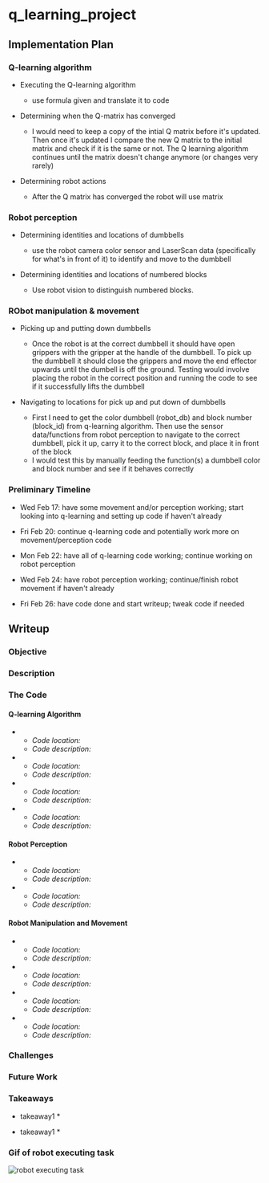 # q_learning_project

## Implementation Plan

### Q-learning algorithm

* Executing the Q-learning algorithm
  * use formula given and translate it to code

* Determining when the Q-matrix has converged
  * I would need to keep a copy of the intial Q matrix before it's updated. Then once it's updated I compare the new Q matrix to the initial matrix and check if it is the same or not. The Q learning algorithm continues until the matrix doesn't change anymore (or changes very rarely)

* Determining robot actions
  * After the Q matrix has converged the robot will use matrix 

### Robot perception

* Determining identities and locations of dumbbells
  * use the robot camera color sensor and LaserScan data (specifically for what's in front of it) to identify and move to the dumbbell

* Determining identities and locations of numbered blocks
  * Use robot vision to distinguish numbered blocks. 


### RObot manipulation & movement

* Picking up and putting down dumbbells
  * Once the robot is at the correct dumbbell it should have open grippers with the gripper at the handle of the dumbbell. To pick up the dumbbell it should close the grippers and move the end effector upwards until the dumbell is off the ground. Testing would involve placing the robot in the correct position and running the code to see if it successfully lifts the dumbbell

* Navigating to locations for pick up and put down of dumbbells
  * First I need to get the color dumbbell (robot_db) and block number (block_id) from q-learning algorithm. Then use the sensor data/functions from robot perception to navigate to the correct dumbbell, pick it up, carry it to the correct block, and place it in front of the block
  * I would test this by manually feeding the function(s) a dumbbell color and block number and see if it behaves correctly

### Preliminary Timeline

* Wed Feb 17: have some movement and/or perception working; start looking into q-learning and setting up code if haven't already

* Fri Feb 20: continue q-learning code and potentially work more on movement/perception code

* Mon Feb 22: have all of q-learning code working; continue working on robot perception

* Wed Feb 24: have robot perception working; continue/finish robot movement if haven't already

* Fri Feb 26: have code done and start writeup; tweak code if needed



## Writeup

### Objective

### Description

### The Code

#### Q-learning Algorithm

* 
  * _Code location:_  
  * _Code description:_  

* 
  * _Code location:_  
  * _Code description:_  

* 
  * _Code location:_  
  * _Code description:_  

* 
  * _Code location:_  
  * _Code description:_  

#### Robot Perception

* 
  * _Code location:_  
  * _Code description:_  

* 
  * _Code location:_  
  * _Code description:_  


#### Robot Manipulation and Movement

* 
  * _Code location:_  
  * _Code description:_  

* 
  * _Code location:_  
  * _Code description:_  

* 
  * _Code location:_  
  * _Code description:_  

* 
  * _Code location:_  
  * _Code description:_  

### Challenges

### Future Work

### Takeaways

* takeaway1
  * 

* takeaway1
  * 

### Gif of robot executing task

![robot executing task](robot_executing_task.gif)

